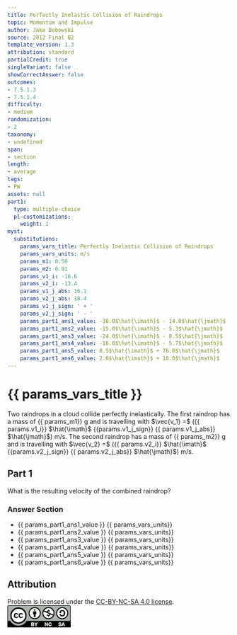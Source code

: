 ```yaml
---
title: Perfectly Inelastic Collision of Raindrops
topic: Momentum and Impulse
author: Jake Bobowski
source: 2012 Final Q2
template_version: 1.3
attribution: standard
partialCredit: true
singleVariant: false
showCorrectAnswer: false
outcomes:
- 7.5.1.3
- 7.5.1.4
difficulty:
- medium
randomization:
- 2
taxonomy:
- undefined
span:
- section
length:
- average
tags:
- PW
assets: null
part1:
  type: multiple-choice
  pl-customizations:
    weight: 1
myst:
  substitutions:
    params_vars_title: Perfectly Inelastic Collision of Raindrops
    params_vars_units: m/s
    params_m1: 0.56
    params_m2: 0.91
    params_v1_i: -16.6
    params_v2_i: -13.4
    params_v1_j_abs: 16.1
    params_v2_j_abs: 18.4
    params_v1_j_sign: ' + '
    params_v2_j_sign: ' - '
    params_part1_ans1_value: -38.0$\hat{\imath}$ - 14.0$\hat{\jmath}$
    params_part1_ans2_value: -15.0$\hat{\imath}$ - 5.3$\hat{\jmath}$
    params_part1_ans3_value: -24.0$\hat{\imath}$ - 8.5$\hat{\jmath}$
    params_part1_ans4_value: -16.0$\hat{\imath}$ - 5.7$\hat{\jmath}$
    params_part1_ans5_value: 8.5$\hat{\imath}$ + 76.0$\hat{\jmath}$
    params_part1_ans6_value: 2.0$\hat{\imath}$ + 18.0$\hat{\jmath}$
---
```

# {{ params_vars_title }}
Two raindrops in a cloud collide perfectly inelastically. The first raindrop has a mass of {{ params_m1}} g and is travelling with $\vec{v_1} =$ ({{ params.v1_i}} $\hat{\imath}$ {{params.v1_j_sign}} {{ params.v1_j_abs}} $\hat{\jmath}$) m/s.
The second raindrop has a mass of {{ params_m2}} g and is travelling with $\vec{v_2} =$ ({{ params.v2_i}} $\hat{\imath}$ {{params.v2_j_sign}} {{ params.v2_j_abs}} $\hat{\jmath}$) m/s.

## Part 1

What is the resulting velocity of the combined raindrop?

### Answer Section

- {{ params_part1_ans1_value }} {{ params_vars_units}}
- {{ params_part1_ans2_value }} {{ params_vars_units}}
- {{ params_part1_ans3_value }} {{ params_vars_units}}
- {{ params_part1_ans4_value }} {{ params_vars_units}}
- {{ params_part1_ans5_value }} {{ params_vars_units}}
- {{ params_part1_ans6_value }} {{ params_vars_units}}

## Attribution

Problem is licensed under the [CC-BY-NC-SA 4.0 license](https://creativecommons.org/licenses/by-nc-sa/4.0/).<br> ![The Creative Commons 4.0 license requiring attribution-BY, non-commercial-NC, and share-alike-SA license.](https://raw.githubusercontent.com/firasm/bits/master/by-nc-sa.png)